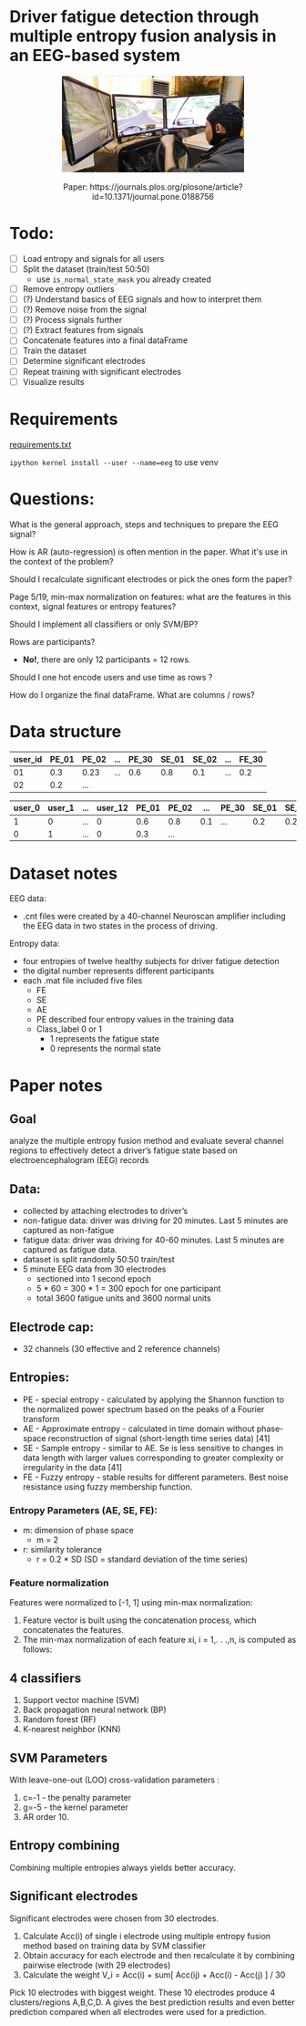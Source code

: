 # Driver fatigue detection through multiple entropy fusion analysis in an EEG-based system

<p align="center">
	<img src="./image.png"/>
	<p align="center">Paper: https://journals.plos.org/plosone/article?id=10.1371/journal.pone.0188756</p>
</p>


# Todo:
- [ ] Load entropy and signals for all users
- [ ] Split the dataset (train/test 50:50)
	- use `is_normal_state_mask` you already created
- [ ] Remove entropy outliers
- [ ] (?) Understand basics of EEG signals and how to interpret them
- [ ] (?) Remove noise from the signal
- [ ] (?) Process signals further
- [ ] (?) Extract features from signals
- [ ] Concatenate features into a final dataFrame
- [ ] Train the dataset
- [ ] Determine significant electrodes
- [ ] Repeat training with significant electrodes
- [ ] Visualize results 

# Requirements

[requirements.txt](requirements.txt)

`ipython kernel install --user --name=eeg` to use venv

# Questions:

What is the general approach, steps and techniques to prepare the EEG signal?

How is AR (auto-regression) is often mention in the paper. What it's use in the context of the problem?

Should I recalculate significant electrodes or pick the ones form the paper?





Page 5/19, min-max normalization on features: what are the features in this context, signal features or entropy features?

Should I implement all classifiers or only SVM/BP?

Rows are participants?
- **No!**, there are only 12 participants = 12 rows.

Should I one hot encode users and use time as rows ? 

How do I organize the final dataFrame. What are columns / rows?



# Data structure
| user_id | PE_01 | PE_02 | ... | PE_30 | SE_01 | SE_02 | ... | FE_30 |
| ------- | ----- | ----- | --- | ----- | ----- | ----- | --- | ----- |
| 01      | 0.3   | 0.23  | ... | 0.6   | 0.8   | 0.1   | ... | 0.2   |
| 02      | 0.2   | ...   |


| user_0 | user_1 | ... | user_12 | PE_01 | PE_02 | ... | PE_30 | SE_01 | SE_02 | ... | FE_30 |
| ------ | ------ | --- | ------- | ----- | ----- | --- | ----- | ----- | ----- | --- | ----- |
| 1      | 0      | ... | 0       | 0.6   | 0.8   | 0.1 | ...   | 0.2   | 0.2   | ... | 0.5   |
| 0      | 1      | ... | 0       | 0.3   | ...   |

# Dataset notes

EEG data:
- .cnt files were created by a 40-channel Neuroscan amplifier including the EEG data in two states in the process of driving.

Entropy data:
- four entropies of twelve healthy subjects for driver fatigue detection
- the digital number represents different participants
- each .mat file included five files
	- FE
	- SE
	- AE
	- PE described four entropy values in the training data
	- Class_label 0 or 1
		- 1 represents the fatigue state
		- 0 represents the normal state

# Paper notes
## Goal
analyze the multiple entropy fusion method and evaluate several channel regions to effectively detect a driver’s fatigue state based on electroencephalogram (EEG) records


## Data:
- collected by attaching electrodes to driver’s
- non-fatigue data: driver was driving for 20 minutes. Last 5 minutes are captured as non-fatigue
- fatigue data: driver was driving for 40-60 minutes. Last 5 minutes are captured as fatigue data. 
- dataset is split randomly 50:50 train/test
- 5 minute EEG data from 30 electrodes
	- sectioned into 1 second epoch
	- 5 * 60 = 300 * 1 = 300 epoch for one participant
	- total 3600 fatigue units and 3600 normal units 

## Electrode cap:
- 32 channels (30 effective and 2 reference channels)


## Entropies:
- PE - special entropy - calculated by applying the Shannon function to the normalized power spectrum based on the peaks of a Fourier transform
- AE - Approximate entropy - calculated in time domain without phase-space reconstruction of signal (short-length time series data) [41]
- SE - Sample entropy - similar to AE. Se is less sensitive to changes in data length with larger values corresponding to greater complexity or irregularity in the data [41]
- FE - Fuzzy entropy - stable results for different parameters. Best noise resistance using fuzzy membership function.

### Entropy Parameters (AE, SE, FE):
- m: dimension of phase space
	- m = 2
- r: similarity tolerance
	- r = 0.2 * SD (SD = standard deviation of the time series)

### Feature normalization
Features were normalized to [-1, 1] using min-max normalization:
1. Feature vector is built using the concatenation process, which concatenates the features.
2. The min-max normalization of each feature xi, i = 1,. . .,n, is computed as follows:


## 4 classifiers
1. Support vector machine (SVM)
2. Back propagation neural network (BP)
3. Random forest (RF)
4. K-nearest neighbor (KNN)

## SVM Parameters
With leave-one-out (LOO) cross-validation parameters :
1. c=-1 - the penalty parameter
2. g=-5 - the kernel parameter
3. AR order 10.

## Entropy combining
Combining multiple entropies always yields better accuracy.

## Significant electrodes

Significant electrodes were chosen from 30 electrodes.
1. Calculate Acc(i) of single i electrode using multiple entropy fusion method based on training data by SVM classifier
2. Obtain accuracy for each electrode and then recalculate it by combining pairwise electrode (with 29 electrodes)
3. Calculate the weight V_i = Acc(i) + sum[ Acc(ij) + Acc(i) - Acc(j) ] / 30

Pick 10 electrodes with biggest weight. These 10 electrodes produce 4 clusters/regions A,B,C,D. A gives the best prediction results and even better prediction compared when all electrodes were used for a prediction. 
